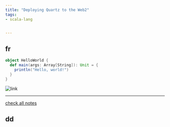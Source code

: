 ```yaml
---
title: "Deploying Quartz to the Web2"
tags:
- scala-lang

    
---
```

## fr

```scala
object HelloWorld {
  def main(args: Array[String]): Unit = {
    println("Hello, world!")
  }
}
```

![link](https://mermaid.ink/img/pako:eNo1zkELgkAQhuG_MsypQA919BBkCh2CwLy5HQZ3zCXdjXWXCvW_t0XehocXvhmxNpIxQaGbzjzrlqyDUyH0vjqSlVeI491U8stNkK4K47VcC51-FQ5jxrUalNGz0IdfeNY8QVYVPPjOwea6ePk0E-SLb4MDYIQ9256UDOvjVwS6lnsWmIRTkr2L8NUcOv-Q5DiXyhmLSUPdwBGSd-by1jUmznpeokzRzVL_r-YPVHFK7Q)

---

[check all notes](/notes)

## dd


